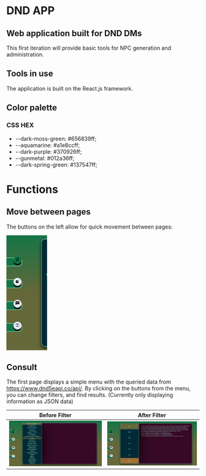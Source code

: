 # DND APP
## Web application built for DND DMs
This first iteration will provide basic tools for NPC generation and administration.

## Tools in use
The application is built on the React.js framework.

## Color palette
### CSS HEX
- --dark-moss-green: #656839ff; 
- --aquamarine: #a1e8ccff;
- --dark-purple: #370926ff;
- --gunmetal: #012a36ff;
- --dark-spring-green: #137547ff;

# Functions
## Move between pages
The buttons on the left allow for quick movement between pages:

<img src="public/Buttons.png" height="300">

## Consult
The first page displays a simple menu with the queried data from https://www.dnd5eapi.co/api/.
By clicking on the buttons from the menu, you can change filters, and find results.
(Currently only displaying information as JSON data)

| Before Filter | After Filter | 
|---|---|
|  <img src="public/ConsultFilter.PNG" alt= "Before Filter" width="700"> | <img src="public/ConsultResult.PNG" alt= "After Filter" width="700">  |   
